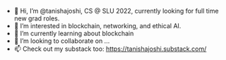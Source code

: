 - 👋 Hi, I’m @tanishajoshi, CS @ SLU 2022, currently looking for full time new grad roles.
- 👀 I’m interested in blockchain, networking, and ethical AI.
- 🌱 I’m currently learning about blockchain
- 💞️ I’m looking to collaborate on ...
- 📫  Check out my substack too: https://tanishajoshi.substack.com/

<!---
jtanisha-ee/jtanisha-ee is a ✨ special ✨ repository because its `README.md` (this file) appears on your GitHub profile.
You can click the Preview link to take a look at your changes.
--->
